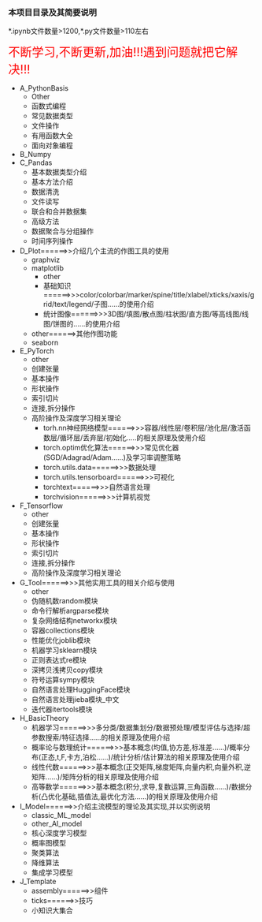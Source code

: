 ### 本项目目录及其简要说明

\*.ipynb文件数量>1200,\*.py文件数量>110左右

<font color='red' size=5>不断学习,不断更新,加油!!!遇到问题就把它解决!!!</font>

* A_PythonBasis
    * Other
    * 函数式编程
    * 常见数据类型
    * 文件操作
    * 有用函数大全
    * 面向对象编程
* B_Numpy
* C_Pandas
    * 基本数据类型介绍
    * 基本方法介绍
    * 数据清洗
    * 文件读写
    * 联合和合并数据集
    * 高级方法
    * 数据聚合与分组操作
    * 时间序列操作
* D_Plot======>>介绍几个主流的作图工具的使用
    * graphviz
    * matplotlib
        * other
        * 基础知识======>>>color/colorbar/marker/spine/title/xlabel/xticks/xaxis/grid/text/legend/子图......的使用介绍
        * 统计图像======>>>3D图/填图/散点图/柱状图/直方图/等高线图/线图/饼图的......的使用介绍
    * other======>其他作图功能
    * seaborn
* E_PyTorch
    * other
    * 创建张量
    * 基本操作
    * 形状操作
    * 索引切片
    * 连接,拆分操作
    * 高阶操作及深度学习相关理论
        * torh.nn神经网络模型======>>>容器/线性层/卷积层/池化层/激活函数层/循环层/丢弃层/初始化.....的相关原理及使用介绍
        * torch.optim优化算法======>>>常见优化器(SGD/Adagrad/Adam......)及学习率调整策略
        * torch.utils.data======>>>数据处理
        * torch.utils.tensorboard======>>>可视化
        * torchtext======>>>自然语言处理
        * torchvision======>>>计算机视觉
* F_Tensorflow
    * other
    * 创建张量
    * 基本操作
    * 形状操作
    * 索引切片
    * 连接,拆分操作
    * 高阶操作及深度学习相关理论
* G_Tool======>>>其他实用工具的相关介绍与使用
    * other
    * 伪随机数random模块
    * 命令行解析argparse模块
    * 复杂网络结构networkx模块
    * 容器collections模块
    * 性能优化joblib模块
    * 机器学习sklearn模块
    * 正则表达式re模块
    * 深拷贝浅拷贝copy模块
    * 符号运算sympy模块
    * 自然语言处理HuggingFace模块
    * 自然语言处理jieba模块_中文
    * 迭代器itertools模块
* H_BasicTheory
    * 机器学习======>>>多分类/数据集划分/数据预处理/模型评估与选择/超参数搜索/特征选择......的相关原理及使用介绍
    * 概率论与数理统计======>>>基本概念(均值,协方差,标准差......)/概率分布(正态,t,F,卡方,泊松......)/统计分析/估计算法的相关原理及使用介绍
    * 线性代数======>>>基本概念(正交矩阵,梯度矩阵,向量内积,向量外积,逆矩阵......)/矩阵分析的相关原理及使用介绍
    * 高等数学======>>>基本概念(积分,求导,复数运算,三角函数......)/数据分析(凸优化基础,插值法,最优化方法......)的相关原理及使用介绍
* I_Model======>>介绍主流模型的理论及其实现,并以实例说明
    * classic_ML_model
    * other_AI_model
    * 核心深度学习模型
    * 概率图模型
    * 聚类算法
    * 降维算法
    * 集成学习模型
* J_Template
    * assembly======>>组件
    * ticks======>>技巧
    * 小知识大集合